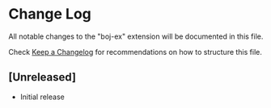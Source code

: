 # Change Log

All notable changes to the "boj-ex" extension will be documented in this file.

Check [Keep a Changelog](http://keepachangelog.com/) for recommendations on how to structure this file.

## [Unreleased]

- Initial release